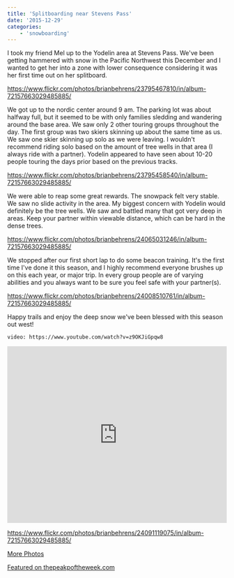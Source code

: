 ```yaml
---
title: 'Splitboarding near Stevens Pass'
date: '2015-12-29'
categories:
    - 'snowboarding'
---
```


I took my friend Mel up to the Yodelin area at Stevens Pass. We've been getting hammered with snow in the Pacific Northwest this December and I wanted to get her into a zone with lower consequence considering it was her first time out on her splitboard.

https://www.flickr.com/photos/brianbehrens/23795467810/in/album-72157663029485885/

We got up to the nordic center around 9 am. The parking lot was about halfway full, but it seemed to be with only families sledding and wandering around the base area. We saw only 2 other touring groups throughout the day. The first group was two skiers skinning up about the same time as us. We saw one skier skinning up solo as we were leaving. I wouldn't recommend riding solo based on the amount of tree wells in that area (I always ride with a partner). Yodelin appeared to have seen about 10-20 people touring the days prior based on the previous tracks.

https://www.flickr.com/photos/brianbehrens/23795458540/in/album-72157663029485885/

We were able to reap some great rewards. The snowpack felt very stable. We saw no slide activity in the area. My biggest concern with Yodelin would definitely be the tree wells. We saw and battled many that got very deep in areas. Keep your partner within viewable distance, which can be hard in the dense trees.

https://www.flickr.com/photos/brianbehrens/24065031246/in/album-72157663029485885/

We stopped after our first short lap to do some beacon training. It's the first time I've done it this season, and I highly recommend everyone brushes up on this each year, or major trip. In every group people are of varying abilities and you always want to be sure you feel safe with your partner(s).

https://www.flickr.com/photos/brianbehrens/24008510761/in/album-72157663029485885/

Happy trails and enjoy the deep snow we've been blessed with this season out west!

`video: https://www.youtube.com/watch?v=z9OKJiGpqw8`

<iframe src="https://www.strava.com/activities/458984137/embed/2b5be6981a88b1841ab6272f20820b292117d6f1" width="100%" height="405" frameborder="0" scrolling="no"></iframe>

https://www.flickr.com/photos/brianbehrens/24091119075/in/album-72157663029485885/

[More Photos](https://www.flickr.com/photos/brianbehrens/albums/72157663029485885/with/23723312979/)

[Featured on thepeakpoftheweek.com](http://thepeakoftheweek.com/2015/12/yodelin-stevens-pass/)
